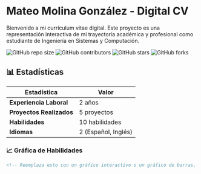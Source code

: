 # Mateo Molina González - Digital CV

Bienvenido a mi currículum vitae digital. Este proyecto es una representación interactiva de mi trayectoria académica y profesional como estudiante de Ingeniería en Sistemas y Computación. 

![GitHub repo size](https://img.shields.io/github/repo-size/molxeuz/nombre-repositorio)
![GitHub contributors](https://img.shields.io/github/contributors/molxeuz/nombre-repositorio)
![GitHub stars](https://img.shields.io/github/stars/molxeuz/nombre-repositorio)
![GitHub forks](https://img.shields.io/github/forks/molxeuz/nombre-repositorio)

## 📊 Estadísticas

| **Estadística**               | **Valor**            |
|-------------------------------|----------------------|
| **Experiencia Laboral**       | 2 años               |
| **Proyectos Realizados**      | 5 proyectos           |
| **Habilidades**               | 10 habilidades        |
| **Idiomas**                   | 2 (Español, Inglés)  |

### 📈 Gráfica de Habilidades

```html
<!-- Reemplaza esto con un gráfico interactivo o un gráfico de barras. Puedes usar una biblioteca como Chart.js o Google Charts. -->
